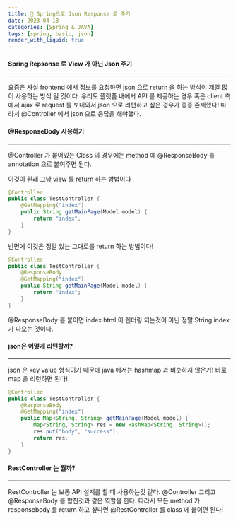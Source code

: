 ```yaml
---
title: 🤙 Spring으로 Json Response 로 주기
date: 2023-04-18
categories: [Spring & JAVA]
tags: [spring, basic, json]
render_with_liquid: true
---
```

#### Spring Repsonse 로 View 가 아닌 Json 주기
---
요즘은 사실 frontend 에서 정보를 요청하면 json 으로 return 을 하는 방식이 제일 많이 사용하는 방식 일 것이다.
우리도 플랫폼 내에서 API 를 제공하는 경우 혹은 client 측에서 ajax 로 request 를 보내와서 json 으로 리턴하고 싶은 경우가 종종 존재했다!
따라서 @Controller 에서 json 으로 응답을 해야했다.

#### @ResponseBody 사용하기
---
@Controller 가 붙어있는 Class 의 경우에는 method 에 @ResponseBody 를 annotation 으로 붙여주면 된다.

이것이 원래 그냥 view 를 return 하는 방법이다

```java
@Controller
public class TestController {
    @GetMapping("index")
    public String getMainPage(Model model) {
        return "index";
    }
}
```

반면에 이것은 정말 있는 그대로를 return 하는 방법이다!

```java
@Controller
public class TestController {
    @ResponseBody
    @GetMapping("index")
    public String getMainPage(Model model) {
        return "index";
    }
}
```

@ResponseBody 를 붙이면 index.html 이 렌더링 되는것이 아닌 정말 String index 가 나오는 것이다.

#### json은 어떻게 리턴할까?
---
json 은 key value 형식이기 때문에 java 에서는 hashmap 과 비슷하지 않은가! 바로 map 을 리턴하면 된다!

```java
@Controller
public class TestController {
    @ResponseBody
    @GetMapping("index")
    public Map<String, String> getMainPage(Model model) {
        Map<String, String> res = new HashMap<String, String>();
        res.put("body", "success");
        return res;
    }
}
```

#### RestController 는 뭘까?
---
RestController 는 보통 API 설계를 할 때 사용하는것 같다. @Controller 그리고 @ResponseBody 를 합친것과 같은 역할을 한다.
따라서 모든 method 가 responsebody 를 return 하고 싶다면 @RestController 를 class 에 붙이면 된다!

